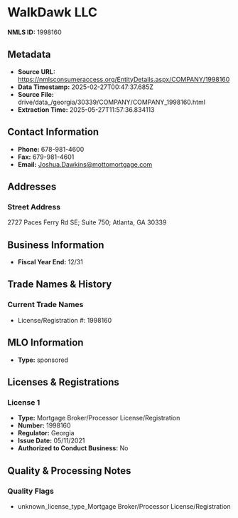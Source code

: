 # WalkDawk LLC

**NMLS ID:** 1998160

## Metadata
- **Source URL:** https://nmlsconsumeraccess.org/EntityDetails.aspx/COMPANY/1998160
- **Data Timestamp:** 2025-02-27T00:47:37.685Z
- **Source File:** drive/data_/georgia/30339/COMPANY/COMPANY_1998160.html
- **Extraction Time:** 2025-05-27T11:57:36.834113

## Contact Information
- **Phone:** 678-981-4600
- **Fax:** 679-981-4601
- **Email:** Joshua.Dawkins@mottomortgage.com

## Addresses
### Street Address
2727 Paces Ferry Rd SE; Suite 750; Atlanta, GA 30339

## Business Information
- **Fiscal Year End:** 12/31

## Trade Names & History
### Current Trade Names
- License/Registration #: 1998160

## MLO Information
- **Type:** sponsored

## Licenses & Registrations

### License 1
- **Type:** Mortgage Broker/Processor License/Registration
- **Number:** 1998160
- **Regulator:** Georgia
- **Issue Date:** 05/11/2021
- **Authorized to Conduct Business:** No

## Quality & Processing Notes
### Quality Flags
- unknown_license_type_Mortgage Broker/Processor License/Registration
